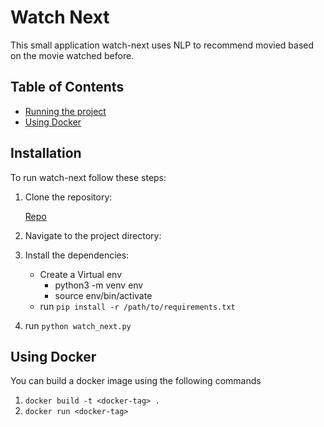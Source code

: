 # Watch Next

This small application watch-next uses NLP to recommend movied based on the movie watched before.

## Table of Contents
- [Running the project](#installation)
- [Using Docker](#using-docker)

## Installation
To run watch-next follow these steps:

1. Clone the repository:

   [Repo](https://github.com/kudzaizvov/nlp-movie-recommendation.git)

2.  Navigate to the project directory:
3. Install the dependencies:
   * Create a Virtual env
      * python3 -m venv env   
      * source env/bin/activate
   * run `pip install -r /path/to/requirements.txt`
    
4. run `python watch_next.py`
  

## Using Docker
You can build a docker image using the following commands

1. `docker build -t <docker-tag> .`
2. `docker run <docker-tag>`
